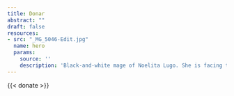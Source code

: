 ```yaml
---
title: Donar
abstract: ""
draft: false
resources:
- src: "_MG_5046-Edit.jpg"
  name: hero
  params:
    source: ''
    description: 'Black-and-white mage of Noelita Lugo. She is facing the viewer while leaning against a wall.'
---
```


{{< donate >}}

